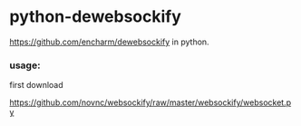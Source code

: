 # python-dewebsockify
https://github.com/encharm/dewebsockify in python.

### usage:

first download

https://github.com/novnc/websockify/raw/master/websockify/websocket.py
